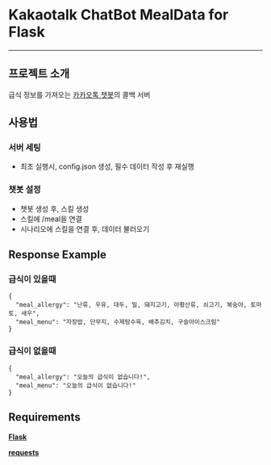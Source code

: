 # Kakaotalk ChatBot MealData for Flask

----
## 프로젝트 소개
급식 정보를 가져오는 [카카오톡 챗봇](https://business.kakao.com/info/chatbot/)의 콜백 서버
## 사용법
### 서버 세팅
- 최초 실행시, config.json 생성, 필수 데이터 작성 후 재실행
### 챗봇 설정
- 챗봇 생성 후, 스킬 생성
- 스킬에 /meal을 연결
- 시나리오에 스킬을 연결 후, 데이터 불러오기

## Response Example
### 급식이 있을때
```
{
  "meal_allergy": "난류, 우유, 대두, 밀, 돼지고기, 아황산류, 쇠고기, 복숭아, 토마토, 새우",
  "meal_menu": "자장밥, 단무지, 수제탕수육, 배추김치, 구슬아이스크림"
}
```
### 급식이 없을때
```
{
  "meal_allergy": "오늘의 급식이 없습니다!",
  "meal_menu": "오늘의 급식이 없습니다!"
}
```
## Requirements
**[Flask](https://pypi.org/project/Flask/)**

**[requests](https://pypi.org/project/requests/)**
